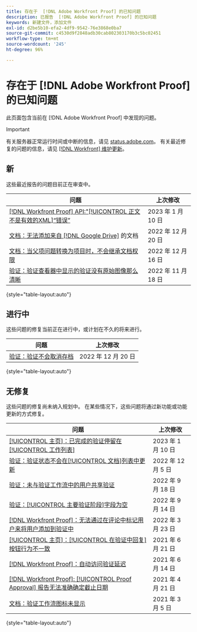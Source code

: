 ```yaml
---
title: 存在于  [!DNL Adobe Workfront Proof] 的已知问题
description: 已报告  [!DNL Adobe Workfront Proof] 的已知问题
keywords: 新建文件，添加文件
exl-id: d2be5b10-efa2-4df9-9542-76e3868e0ba7
source-git-commit: c4530d9f2848adb30cab802303170b3c5bc02451
workflow-type: tm+mt
source-wordcount: '245'
ht-degree: 96%

---
```


# 存在于 [!DNL Adobe Workfront Proof] 的已知问题

此页面包含当前在 [!DNL Adobe Workfront Proof] 中发现的问题。

>[!IMPORTANT]
>
>有关服务器正常运行时间或中断的信息，请见 [status.adobe.com](https://status.adobe.com)。 有关最近修复的问题的信息，请见 [[!DNL Workfront]  维护更新](../maintenance/current-updates.md)。

## 新

这些最近报告的问题目前正在审查中。

| **问题** | **上次修改** |
| -----------------------------------------------------------------| ----------------- |
| [[!DNL Workfront Proof] API:&quot;[!UICONTROL 正文不是有效的XML]“错误”](known-issues-workfront-proof/proof-error-body-is-not-a-valid-xml.md) | 2023 年 1 月 10 日 |
| [文档：无法添加来自  [!DNL Google Drive]](known-issues-workfront/wf-documents-cannot-add-documents-from-google-drive.md) 的文档 | 2022 年 12 月 20 日 |
| [文档：当父项问题转换为项目时，不会继承文档权限](known-issues-workfront/wf-documents-permissions-not-inherited.md) | 2022 年 12 月 16 日 |
| [验证：验证查看器中显示的验证没有原始图像那么清晰](known-issues-workfront/wf-proofs-are-blurry.md) | 2022 年 11 月 18 日 |

{style=&quot;table-layout:auto&quot;}

## 进行中

这些问题的修复当前正在进行中，或计划在不久的将来进行。

| **问题** | **上次修改** |
| -----------------------------------------------------------------| ----------------- |
| [验证：验证不会取消存档](known-issues-workfront/wf-proofs-do-not-unarchive.md) | 2022 年 12 月 20 日 |

{style=&quot;table-layout:auto&quot;}

## 无修复

这些问题的修复尚未纳入规划中。 在某些情况下，这些问题将通过新功能或功能更新的方式修复。

| **问题** | **上次修改** |
| -----------------------------------------------------------------| ----------------- |
| [[!UICONTROL 主页]：已完成的验证停留在[!UICONTROL 工作列表]](known-issues-workfront-proof/completed-proofs-stuck-in-the-work-list.md) | 2023 年 1 月 10 日 |
| [验证：验证状态不会在[!UICONTROL 文档]列表中更新](known-issues-workfront/wf-documents-status-not-updating-in-document-list.md) | 2022 年 12 月 5 日 |
| [验证：未与验证工作流中的用户共享验证](known-issues-workfront-proof/proof-user-in-stage-does-not-get-access.md) | 2022 年 9 月 18 日 |
| [验证：[!UICONTROL 主要验证阶段]字段为空](known-issues-workfront/wf-documents-stages-do-not-populate-on-proof.md) | 2022 年 9 月 14 日 |
| [[!DNL Workfront Proof]：无法通过在评论中标记用户来将用户添加到验证中](known-issues-workfront-proof/cannot-add-user-to-proof.md) | 2022 年 3 月 23 日 |
| [[!UICONTROL 主页]：[!UICONTROL 在验证中回复]按钮行为不一致](known-issues-workfront-proof/reply-in-proof-button-behavior-is-inconsistent.md) | 2021 年 6 月 21 日 |
| [[!DNL Workfront Proof]：自动访问验证延迟](known-issues-workfront-proof/automatic-access-to-proofs-are-delayed.md) | 2021 年 6 月 14 日 |
| [[!DNL Workfront Proof]: [!UICONTROL Proof Approval] 报告无法准确确定截止日期](known-issues-workfront-proof/proof-approval-report-cant-accurately-determine-deadlines.md) | 2021 年 4 月 21 日 |
| [文档：验证工作流图标未显示](known-issues-workfront-proof/proof-workflow-icon-is-not-displaying.md) | 2021 年 3 月 5 日 |

{style=&quot;table-layout:auto&quot;}


